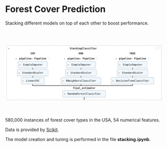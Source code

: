 # Forest Cover Prediction
Stacking different models on top of each other to boost performance.

<br> </br>

![alt](https://github.com/wolfno/Model-Building/blob/main/Forest%20Cover%20Prediction/stack.png)

<br> </br>
580,000 instances of forest cover types in the USA, 54 numerical features.

Data is provided by [Scikit](https://scikit-learn.org/dev/modules/generated/sklearn.datasets.fetch_covtype.html).

The model creation and tuning is performed in the file **stacking.ipynb**.
